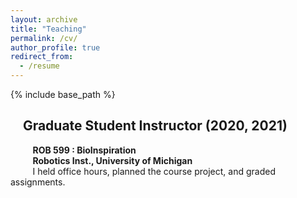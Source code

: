 ```yaml
---
layout: archive
title: "Teaching"
permalink: /cv/
author_profile: true
redirect_from:
  - /resume
---
```


{% include base_path %}
## &nbsp;&nbsp;&nbsp; Graduate Student Instructor (2020, 2021)
&nbsp;&nbsp;&nbsp;&nbsp;&nbsp;&nbsp;&nbsp;&nbsp; **ROB 599 : BioInspiration**
<br> &nbsp;&nbsp;&nbsp;&nbsp;&nbsp;&nbsp;&nbsp;&nbsp; **Robotics Inst., University of Michigan**
<br> &nbsp;&nbsp;&nbsp;&nbsp;&nbsp;&nbsp;&nbsp;&nbsp; I held office hours, planned the course project, and graded assignments.
